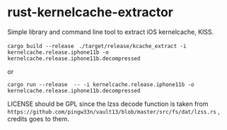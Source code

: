 # rust-kernelcache-extractor

Simple library and command line tool to extract iOS kernelcache, KISS.

`cargo build --release `
`./target/release/kcache_extract -i kernelcache.release.iphone11b -o kernelcache.release.iphone11b.decompressed`

or

`cargo run --release  -- -i kernelcache.release.iphone11b -o kernelcache.release.iphone11b.decompressed`

LICENSE should be GPL since the lzss decode function is taken from `https://github.com/pingw33n/vault13/blob/master/src/fs/dat/lzss.rs` , credits goes to them.

